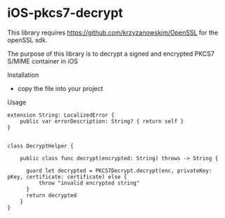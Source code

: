 # iOS-pkcs7-decrypt

This library requires https://github.com/krzyzanowskim/OpenSSL for the openSSL sdk.

The purpose of this library is to decrypt a signed and encrypted PKCS7 S/MIME container in iOS

Installation
- copy the file into your project

Usage
```
extension String: LocalizedError {
    public var errorDescription: String? { return self }
}


class DecryptHelper {

    public class func decrypt(encrypted: String) throws -> String {

      guard let decrypted = PKCS7Decrypt.decrypt(enc, privateKey: pKey, certificate: certificate) else {
          throw "invalid encrypted string"
      }
      return decrypted
    }
}
```
